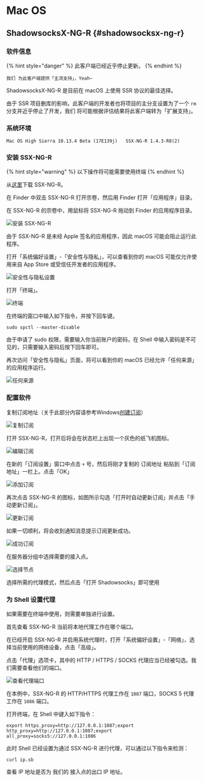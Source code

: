 # Mac OS

## ShadowsocksX-NG-R {#shadowsocksx-ng-r}

### 软件信息

{% hint style="danger" %}
此客户端已经近乎停止更新。
{% endhint %}

`我们 为此客户端提供「主流支持」，Yeah~`

ShadowsocksX-NG-R 是目前在 macOS 上使用 SSR 协议的最佳选择。

由于 SSR 项目删库的影响，此客户端的开发者也将项目的主分支设置为了一个 `rm` 分支并近乎停止了开发，我们 将可能根据评估结果将此客户端转为「扩展支持」。

### 系统环境

`Mac OS High Sierra 10.13.4 Beta (17E139j)  
SSX-NG-R 1.4.3-R8(2)`

### 安装 SSX-NG-R

{% hint style="warning" %}
以下操作将可能需要使用终端
{% endhint %}

从[这里](https://github.com/qinyuhang/ShadowsocksX-NG-R/releases/download/1.4.3-R8-build3/ShadowsocksX-NG-R8.dmg)下载 SSX-NG-R。

在 Finder 中双击 SSX-NG-R 打开宗卷，然后用 Finder 打开「应用程序」目录。  


在 SSX-NG-R 的宗卷中，用鼠标将 SSX-NG-R 拖动到 Finder 的应用程序目录。

![&#x5B89;&#x88C5; SSX-NG-R](https://rixcloud-1255365801.file.myqcloud.com/image/ec6iv.png)

由于 SSX-NG-R 是未经 Apple 签名的应用程序，因此 macOS 可能会阻止运行此程序。

打开「系统偏好设置」-「安全性与隐私」，可以查看到你的 macOS 可能仅允许使用来自 App Store 或受信任开发者的应用程序。

![&#x5B89;&#x5168;&#x6027;&#x4E0E;&#x9690;&#x79C1;&#x8BBE;&#x7F6E;](https://rixcloud-1255365801.file.myqcloud.com/image/jfntg.png)

打开「终端」。

![&#x7EC8;&#x7AEF;](https://rixcloud-1255365801.file.myqcloud.com/image/qigzs.png)

在终端的窗口中输入如下指令，并按下回车键。

```text
sudo spctl --master-disable
```

由于申请了 sudo 权限，需要输入你当前账户的密码，在 Shell 中输入密码是不可见的，只需要输入密码后按下回车即可。

再次访问「安全性与隐私」页面，将可以看到你的 macOS 已经允许「任何来源」的应用程序运行。

![&#x4EFB;&#x4F55;&#x6765;&#x6E90;](https://rixcloud-1255365801.file.myqcloud.com/image/jgkvg.png)

### 配置软件

复制订阅地址（关于此部分内容请参考Windows[创建订阅](https://doc.biwcloud.com/windows#chuang-jian-ding-yue-lian-jie)）

![&#x590D;&#x5236;&#x8BA2;&#x9605;](.gitbook/assets/image%20%282%29.png)

打开 SSX-NG-R，打开后将会在状态栏上出现一个灰色的纸飞机图标。

![&#x7F16;&#x8F91;&#x8BA2;&#x9605;](.gitbook/assets/image%20%286%29.png)

在新的「订阅设置」窗口中点击 `+` 号，然后将刚才复制的 订阅地址 粘贴到「订阅地址」一栏上。点击「OK」

![&#x6DFB;&#x52A0;&#x8BA2;&#x9605;](.gitbook/assets/image%20%284%29.png)

再次点击 SSX-NG-R 的图标，如图所示勾选「打开时自动更新订阅」并点击「手动更新订阅」。

![&#x66F4;&#x65B0;&#x8BA2;&#x9605;](.gitbook/assets/image%20%2810%29.png)

如果一切顺利，将会收到通知消息提示订阅更新成功。

![&#x6210;&#x529F;&#x8BA2;&#x9605;](.gitbook/assets/image%20%285%29.png)

在服务器分组中选择需要的接入点。  


![&#x9009;&#x62E9;&#x8282;&#x70B9;](.gitbook/assets/image%20%289%29.png)

选择所需的代理模式，然后点击「打开 Shadowsocks」即可使用

### 为 Shell 设置代理

如果需要在终端中使用，则需要单独进行设置。

首先查看 SSX-NG-R 当前将本地代理工作在哪个端口。

在已经开启 SSX-NG-R 并启用系统代理时，打开「系统偏好设置」-「网络」，选择当前使用的网络设备，点击「高级」。

点击「代理」选项卡，其中的 HTTP / HTTPS / SOCKS 代理应当已经被勾选。我们需要查看他们的端口。

![&#x67E5;&#x770B;&#x4EE3;&#x7406;&#x7AEF;&#x53E3;](https://rixcloud-1255365801.file.myqcloud.com/image/5geaj.png)

在本例中，SSX-NG-R 的 HTTP/HTTPS 代理工作在 `1087` 端口，SOCKS 5 代理工作在 `1086` 端口。

打开终端，在 Shell 中键入如下指令：

```text
export https_proxy=http://127.0.0.1:1087;export http_proxy=http://127.0.0.1:1087;export all_proxy=socks5://127.0.0.1:1086
```

此时 Shell 已经设置为通过 SSX-NG-R 进行代理，可以通过以下指令来检测：

```text
curl ip.sb
```

查看 IP 地址是否为 我们的 接入点的出口 IP 地址。



